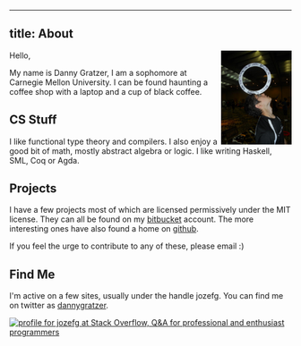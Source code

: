 ----------------------
title: About
----------------------

<img src="/images/ring_balance.jpg"
  style="width: 25%; height: 25%; float: right;"/>

Hello,

My name is Danny Gratzer, I am a sophomore at Carnegie Mellon
University. I can be found haunting a coffee shop with a laptop and a
cup of black coffee.

## CS Stuff
I like functional type theory and compilers. I also enjoy a good bit of
math, mostly abstract algebra or logic. I like writing Haskell, SML, Coq or Agda.

## Projects
I have a few projects most of which are licensed permissively under
the MIT license. They can all be found on my
[bitbucket](http://www.bitbucket.org/jozefg) account. The more
interesting ones have also found a home on
[github](http://www.github.com/jozefg).

If you feel the urge to contribute to any of these, please email :)

## Find Me
I'm active on a few sites, usually under the handle jozefg.
You can find me on twitter as [dannygratzer](https://twitter.com/dannygratzer).

<a href="http://stackoverflow.com/users/784338/jozefg">
<img src="http://stackoverflow.com/users/flair/784338.png" width="208" height="58" alt="profile for jozefg at Stack Overflow, Q&amp;A for professional and enthusiast programmers" title="profile for jozefg at Stack Overflow, Q&amp;A for professional and enthusiast programmers">
</a>
